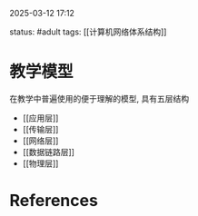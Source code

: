2025-03-12    17:12

status: #adult 
tags: [[计算机网络体系结构]]


# 教学模型

在教学中普遍使用的便于理解的模型, 具有五层结构

- [[应用层]]
- [[传输层]]
- [[网络层]]
- [[数据链路层]]
- [[物理层]]

# References
